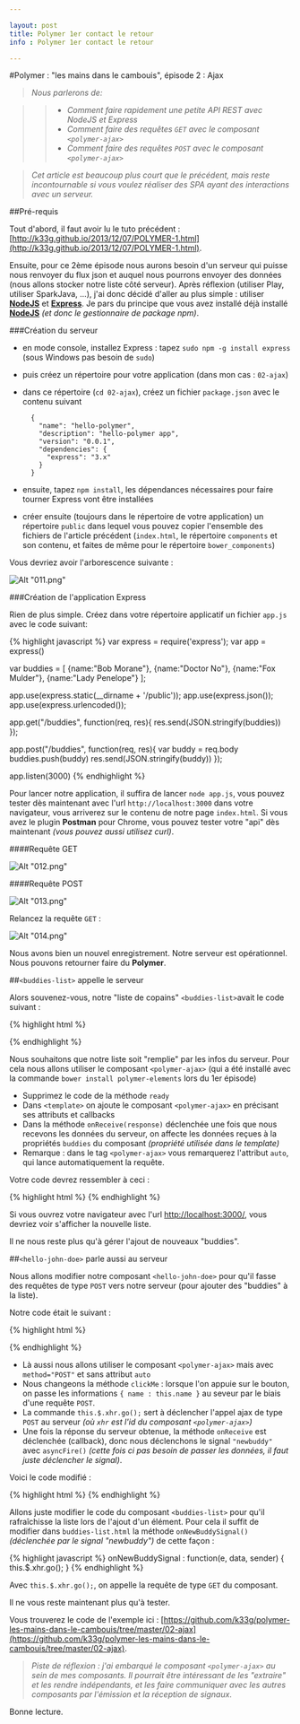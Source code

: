 ```yaml
---

layout: post
title: Polymer 1er contact le retour
info : Polymer 1er contact le retour

---
```


#Polymer : "les mains dans le cambouis", épisode 2 : Ajax

>*Nous parlerons de:*

>>- *Comment faire rapidement une petite API REST avec NodeJS et Express*
>>- *Comment faire des requêtes `GET` avec le composant `<polymer-ajax>`*
>>- *Comment faire des requêtes `POST` avec le composant `<polymer-ajax>`*

>*Cet article est beaucoup plus court que le précédent, mais reste incontournable si vous voulez réaliser des SPA ayant des interactions avec un serveur.*

##Pré-requis

Tout d'abord, il faut avoir lu le tuto précédent : [http://k33g.github.io/2013/12/07/POLYMER-1.html](http://k33g.github.io/2013/12/07/POLYMER-1.html).

Ensuite, pour ce 2ème épisode nous aurons besoin d'un serveur qui puisse nous renvoyer du flux json et auquel nous pourrons envoyer des données (nous allons stocker notre liste côté serveur). Après réflexion (utiliser Play, utiliser SparkJava, ...), j'ai donc décidé d'aller au plus simple : utiliser **[NodeJS](http://nodejs.org/)** et **[Express](http://expressjs.com/)**. Je pars du principe que vous avez installé déjà installé **[NodeJS](http://nodejs.org/)** *(et donc le gestionnaire de package npm)*.

###Création du serveur

- en mode console, installez Express : tapez `sudo npm -g install express` (sous Windows pas besoin de `sudo`)
- puis créez un répertoire pour votre application (dans mon cas : `02-ajax`)
- dans ce répertoire (`cd 02-ajax`), créez un fichier `package.json` avec le contenu suivant

        {
          "name": "hello-polymer",
          "description": "hello-polymer app",
          "version": "0.0.1",
          "dependencies": {
            "express": "3.x"
          }
        }

- ensuite, tapez `npm install`, les dépendances nécessaires pour faire tourner Express vont être installées
- créer ensuite (toujours dans le répertoire de votre application) un répertoire `public` dans lequel vous pouvez copier l'ensemble des fichiers de l'article précédent (`index.html`, le répertoire `components` et son contenu, et faites de même pour le répertoire `bower_components`)

Vous devriez avoir l'arborescence suivante :

![Alt "011.png"](https://github.com/k33g/k33g.github.com/raw/master/images/polymer-011.png)

###Création de l'application Express

Rien de plus simple. Créez dans votre répertoire applicatif un fichier `app.js` avec le code suivant:

{% highlight javascript %}
var express = require('express');
var app = express()

var buddies = [
  {name:"Bob Morane"},
  {name:"Doctor No"},
  {name:"Fox Mulder"},
  {name:"Lady Penelope"}
];

app.use(express.static(__dirname + '/public'));
app.use(express.json());
app.use(express.urlencoded());

app.get("/buddies", function(req, res){
  res.send(JSON.stringify(buddies))
});

app.post("/buddies", function(req, res){
  var buddy = req.body
  buddies.push(buddy)
  res.send(JSON.stringify(buddy))
});

app.listen(3000)
{% endhighlight %}

Pour lancer notre application, il suffira de lancer `node app.js`, vous pouvez tester dès maintenant avec l'url `http://localhost:3000` dans votre navigateur, vous arriverez sur le contenu de notre page `index.html`. Si vous avez le plugin **Postman** pour Chrome, vous pouvez tester votre "api" dès maintenant *(vous pouvez aussi utilisez curl)*.

####Requête GET

![Alt "012.png"](https://github.com/k33g/k33g.github.com/raw/master/images/polymer-012.png)

####Requête POST

![Alt "013.png"](https://github.com/k33g/k33g.github.com/raw/master/images/polymer-013.png)

Relancez la requête `GET` :

![Alt "014.png"](https://github.com/k33g/k33g.github.com/raw/master/images/polymer-014.png)

Nous avons bien un nouvel enregistrement. Notre serveur est opérationnel. Nous pouvons retourner faire du **Polymer**.

##`<buddies-list>` appelle le serveur

Alors souvenez-vous, notre "liste de copains" `<buddies-list>`avait le code suivant :

{% highlight html %}
<polymer-element name="buddies-list">
  <template>
    <polymer-signals on-polymer-signal-newbuddy="{% {{onNewBuddySignal}} %}"></polymer-signals>
    <h2>{% {{title}} %}</h2>
    <ul>
      <template repeat="{% {{buddies}} %}">
        <li>{% {{name}} %}</li>
      </template>
    </ul>
  </template>

  <script>
    Polymer("buddies-list",{
      ready: function(){
        console.log("Title is ", this.title);
        this.buddies = [
          {name:"Bob Morane"},
          {name:"Doctor No"},
          {name:"Fox Mulder"},
          {name:"Lady Penelope"}
        ];
      },
      onNewBuddySignal : function(e, data, sender) {
        this.buddies.push(data)
        console.log("Sender : ", sender)
      }
    });
  </script>
</polymer-element>
{% endhighlight %}

Nous souhaitons que notre liste soit "remplie" par les infos du serveur. Pour cela nous allons utiliser le composant `<polymer-ajax>` (qui a été installé avec la commande `bower install polymer-elements` lors du 1er épisode)

- Supprimez le code de la méthode `ready`
- Dans `<template>` on ajoute le composant `<polymer-ajax>` en précisant ses attributs et callbacks
- Dans la méthode `onReceive(response)` déclenchée une fois que nous recevons les données du serveur, on affecte les données reçues à la propriétés `buddies` du composant *(propriété utilisée dans le template)*
- Remarque : dans le tag `<polymer-ajax>` vous remarquerez l'attribut `auto`, qui lance automatiquement la requête.

Votre code devrez ressembler à ceci :

{% highlight html %}
<polymer-element name="buddies-list">
  <template>
    <polymer-ajax id="xhr" auto handleAs="json" method="GET" url="buddies"
                  on-polymer-response="{% {{onReceive}} %}"
                  on-polymer-error="{% {{onError}} %}"
                  on-polymer-complete="{% {{onComplete}} %}">
    </polymer-ajax>

    <polymer-signals on-polymer-signal-newbuddy="{% {{onNewBuddySignal}} %}"></polymer-signals>
    <h2>{% {{title}} %}</h2>
    <ul>
      <template repeat="{% {{buddies}} %}">
        <li>{% {{name}} %}</li>
      </template>
    </ul>
  </template>

  <script>
    Polymer("buddies-list",{
      ready: function(){

      },
      onReceive: function(response) {
        this.buddies = response.detail.response;
      },
      onError: function(error) { /*foo*/ },
      onComplete: function(data) { /*foo*/ },

      onNewBuddySignal : function(e, data, sender) {
        this.buddies.push(data)
        console.log("Sender : ", sender)
      }
    });
  </script>
</polymer-element>
{% endhighlight %}

Si vous ouvrez votre navigateur avec l'url [http://localhost:3000/](http://localhost:3000/), vous devriez voir s'afficher la nouvelle liste.

Il ne nous reste plus qu'à gérer l'ajout de nouveaux "buddies".

##`<hello-john-doe>` parle aussi au serveur

Nous allons modifier notre composant `<hello-john-doe>` pour qu'il fasse des requêtes de type `POST` vers notre serveur (pour ajouter des "buddies" à la liste).

Notre code était le suivant :

{% highlight html %}
<polymer-element name="hello-john-doe">
  <template>
    <h1 id="hello">Hello {% {{name}} %} </h1>
    <input value="{% {{name}} %}">
    <button on-click="{% {{clickMe}} %}">Click Me!</button>
  </template>
  <script>
    Polymer("hello-john-doe",{
      ready: function(){
        this.name = "John Doe";
      },
      nameChanged : function() {
        if(this.name != "John Doe") {
          this.$.hello.style.color = "red";
        } else {
          this.$.hello.style.color = "green";
        }
      },
      clickMe : function() {
        this.$.hello.innerHTML="CLICKED";

        this.asyncFire(
          'polymer-signal',
          {
            name : "newbuddy",
            data : { name : this.name }
          }
        );
      }
    });
  </script>
</polymer-element>
{% endhighlight %}

- Là aussi nous allons utiliser le composant `<polymer-ajax>` mais avec `method="POST"` et sans attribut `auto`
- Nous changeons la méthode `clickMe` : lorsque l'on appuie sur le bouton, on passe les informations `{ name : this.name }` au seveur par le biais d'une requête `POST`.
- La commande `this.$.xhr.go();` sert à déclencher l'appel ajax de type `POST` au serveur *(où `xhr` est l'id du composant `<polymer-ajax>`)*
- Une fois la réponse du serveur obtenue, la méthode `onReceive` est déclenchée (callback), donc nous déclenchons le signal `"newbuddy"` avec `asyncFire()` *(cette fois ci pas besoin de passer les données, il faut juste déclencher le signal)*.

Voici le code modifié :

{% highlight html %}
<polymer-element name="hello-john-doe">
  <template>
    <polymer-ajax id="xhr" handleAs="json" method="POST" url="buddies"
                  on-polymer-response="{{onReceive}}"
    </polymer-ajax>

    <h1 id="hello">Hello {% {{name}} %}</h1>
    <input value="{% {{name}} %}">
    <button on-click="{% {{clickMe}} %}">Click Me!</button>
  </template>
  <script>
    Polymer("hello-john-doe",{
      ready: function(){
        this.name = "John Doe";
      },
      nameChanged : function() {
        if(this.name != "John Doe") {
          this.$.hello.style.color = "red";
        } else {
          this.$.hello.style.color = "green";
        }
      },
      clickMe : function() {
        this.$.hello.innerHTML="CLICKED";

        this.$.xhr.xhrArgs = {
          headers: { "Content-Type": "application/json"},
          body: JSON.stringify({ name : this.name })
        };

        this.$.xhr.go();
      },
      onReceive: function(response) {
        this.asyncFire(
          'polymer-signal', { name : "newbuddy" }
        );
      }
    });
  </script>
</polymer-element>
{% endhighlight %}

Allons juste modifier le code du composant `<buddies-list>` pour qu'il rafraîchisse la liste lors de l'ajout d'un élément. Pour cela il suffit de modifier dans `buddies-list.html` la méthode `onNewBuddySignal()` *(déclenchée par le signal "newbuddy")* de cette façon :

{% highlight javascript %}
onNewBuddySignal : function(e, data, sender) {
  this.$.xhr.go();
}
{% endhighlight %}

Avec `this.$.xhr.go();`, on appelle la requête de type `GET` du composant.

Il ne vous reste maintenant plus qu'à tester.

Vous trouverez le code de l'exemple ici : [https://github.com/k33g/polymer-les-mains-dans-le-cambouis/tree/master/02-ajax](https://github.com/k33g/polymer-les-mains-dans-le-cambouis/tree/master/02-ajax).

>*Piste de réflexion : j'ai embarqué le composant `<polymer-ajax>` au sein de mes composants. Il pourrait être intéressant de les "extraire" et les rendre indépendants, et les faire communiquer avec les autres composants par l'émission et la réception de signaux*.

Bonne lecture.
